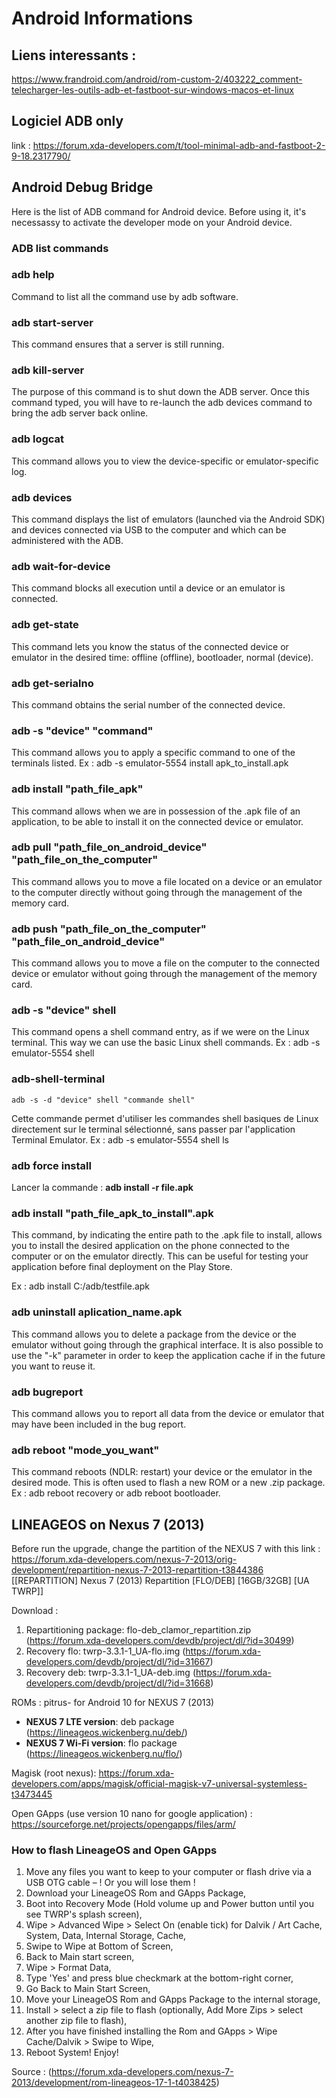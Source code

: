 # Android Informations

## Liens interessants :

https://www.frandroid.com/android/rom-custom-2/403222_comment-telecharger-les-outils-adb-et-fastboot-sur-windows-macos-et-linux

## Logiciel ADB only

link : https://forum.xda-developers.com/t/tool-minimal-adb-and-fastboot-2-9-18.2317790/

## Android Debug Bridge

Here is the list of ADB command for Android device. Before using it, it's necessassy to activate the developer mode on your Android device.

### ADB list commands

### adb help

Command to list all the command use by adb software.

### adb start-server

This command ensures that a server is still running.

### adb kill-server

The purpose of this command is to shut down the ADB server. Once this command typed, you will have to re-launch the adb devices command to bring the adb server back online.

### adb logcat

This command allows you to view the device-specific or emulator-specific log.

### adb devices

This command displays the list of emulators (launched via the Android SDK) and devices connected via USB to the computer and which can be administered with the ADB.


### adb wait-for-device

This command blocks all execution until a device or an emulator is connected.

 ### adb get-state
 
This command lets you know the status of the connected device or emulator in the desired time: offline (offline), bootloader, normal (device).

### adb get-serialno

This command obtains the serial number of the connected device.

### adb -s "device"  "command"

This command allows you to apply a specific command to one of the terminals listed.
Ex : adb -s emulator-5554 install apk_to_install.apk

### adb install "path_file_apk"

This command allows when we are in possession of the .apk file of an application, to be able to install it on the connected device or emulator.

### adb pull "path_file_on_android_device" "path_file_on_the_computer"

This command allows you to move a file located on a device or an emulator to the computer directly without going through the management of the memory card.

### adb push "path_file_on_the_computer" "path_file_on_android_device"

This command allows you to move a file on the computer to the connected device or emulator without going through the management of the memory card.

### adb -s "device" shell

This command opens a shell command entry, as if we were on the Linux terminal. This way we can use the basic Linux shell commands.
Ex : adb -s emulator-5554 shell

### adb-shell-terminal

    adb -s -d "device" shell "commande shell"

Cette commande permet d'utiliser les commandes shell basiques de Linux directement sur le terminal sélectionné, sans passer par l'application Terminal Emulator. 
Ex :  adb -s emulator-5554 shell ls


### adb force install

Lancer la commande : **adb install -r file.apk**

### adb install "path_file_apk_to_install".apk

This command, by indicating the entire path to the .apk file to install, allows you to install the desired application on the phone connected to the computer or on the emulator directly. This can be useful for testing your application before final deployment on the Play Store.

Ex : adb install C:/adb/testfile.apk

### adb uninstall aplication_name.apk

This command allows you to delete a package from the device or the emulator without going through the graphical interface. It is also possible to use the "-k" parameter in order to keep the application cache if in the future you want to reuse it.

### adb bugreport

This command allows you to report all data from the device or emulator that may have been included in the bug report.

### adb reboot "mode_you_want"

This command reboots (NDLR: restart) your device or the emulator in the desired mode. This is often used to flash a new ROM or a new .zip package.
Ex : adb reboot recovery or adb reboot bootloader.


## LINEAGEOS on Nexus 7 (2013)

Before run the upgrade, change the partition of the NEXUS 7 with this link : https://forum.xda-developers.com/nexus-7-2013/orig-development/repartition-nexus-7-2013-repartition-t3844386 [[REPARTITION] Nexus 7 (2013) Repartition [FLO/DEB] [16GB/32GB] [UA TWRP]]

Download :
 1. Repartitioning package: flo-deb_clamor_repartition.zip (https://forum.xda-developers.com/devdb/project/dl/?id=30499)
 2. Recovery flo: twrp-3.3.1-1_UA-flo.img (https://forum.xda-developers.com/devdb/project/dl/?id=31667)
 2. Recovery deb: twrp-3.3.1-1_UA-deb.img (https://forum.xda-developers.com/devdb/project/dl/?id=31668)

ROMs : pitrus- for Android 10 for NEXUS 7 (2013)
- **NEXUS 7 LTE version**: deb package (https://lineageos.wickenberg.nu/deb/)
- **NEXUS 7 Wi-Fi version**: flo package (https://lineageos.wickenberg.nu/flo/)

Magisk (root nexus): https://forum.xda-developers.com/apps/magisk/official-magisk-v7-universal-systemless-t3473445

Open GApps (use version 10 nano for google application) : https://sourceforge.net/projects/opengapps/files/arm/

### How to flash LineageOS and Open GApps

1. Move any files you want to keep to your computer or flash drive via a USB OTG cable – ! Or you will lose them !
2. Download your LineageOS Rom and GApps Package,
3. Boot into Recovery Mode (Hold volume up and Power button until you see TWRP's splash screen),
4. Wipe > Advanced Wipe > Select On (enable tick) for Dalvik / Art Cache, System, Data, Internal Storage, Cache,
5. Swipe to Wipe at Bottom of Screen,
6. Back to Main start screen,
7. Wipe > Format Data,
8. Type 'Yes' and press blue checkmark at the bottom-right corner,
9. Go Back to Main Start Screen,
10. Move your LineageOS Rom and GApps Package to the internal storage,
11. Install > select a zip file to flash (optionally, Add More Zips > select another zip file to flash),
11. After you have finished installing the Rom and GApps > Wipe Cache/Dalvik > Swipe to Wipe,
12. Reboot System! Enjoy!

Source : (https://forum.xda-developers.com/nexus-7-2013/development/rom-lineageos-17-1-t4038425)
